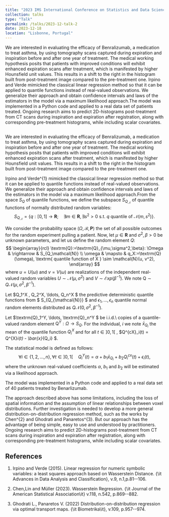 ```yaml
---
title: "2023 IMS International Conference on Statistics and Data Science (ICSDS)"
collection: talks
type: "Talk"
permalink: /talks/2023-12-talk-2
date: 2023-12-18
location: "Lisbonne, Portugal"
---
```


We are interested in evaluating the efficacy of Benralizumab, a medication to treat asthma, by using tomography scans captured during expiration and inspiration before and after one year of treatment. The medical working hypothesis posits that patients with improved conditions will exhibit enhanced expiration scans after treatment, which is manifested by higher Hounsfield unit values. This results in a shift to the right in the histogram built from post-treatment image compared to the pre-treatment one. Irpino and Verde mimicked the classical linear regression method so that it can be applied to quantile functions instead of real-valued observations. We generalize their approach and obtain confidence intervals and laws of the estimators in the model via a maximum likelihood approach.The model was implemented in a Python code and applied to a real data set of patients treated. Ongoing research aims to predict 2D-histograms post-treatment from CT scans during inspiration and expiration after registration, along with corresponding pre-treatment histograms, while including scalar covariates.

## 
We are interested in evaluating the efficacy of Benralizumab, a medication to treat asthma, by using tomography scans captured during expiration and inspiration before and after one year of treatment. The medical working hypothesis posits that patients with improved conditions will exhibit enhanced expiration scans after treatment, which is manifested by higher Hounsfield unit values. This results in a shift to the right in the histogram built from post-treatment image compared to the pre-treatment one. 

Irpino and Verde^{1} mimicked the classical linear regression method so that it can be applied to quantile functions instead of real-valued observations. We generalize their approach and obtain confidence intervals and laws of the estimators in the model via a maximum likelihood approach.From the space $S_Q$ of quantile functions, we define the subspace $S_{Q_\mathcal{N}}$ of quantile functions of normally distributed random variables:
$$ S_{Q_\mathcal{N}}=\left\{q:[0,1]\rightarrow\mathbf{R};\quad\exists m\in\mathbf{R},\exists s^2>0 \textrm{ s.t. } q \textrm{ quantile of } \mathcal{N}\bigr(m,s^2\bigl)\right\}.$$

We consider the probability space $(\Omega, \mathcal{B}, \mathbf{P})$ the set of all possible outcomes for the random experiment pulling a patient. Now, let $\mu\in\mathbf{R}$ and $\sigma^2,\beta>0$ be unknown parameters, and let us define the random element $Q$:
$$
\begin{array}{rcl}
\textrm{Q}:=\textrm{Q}_{\mu,\sigma^2,\beta}: \Omega & \rightarrow & S_{Q_\mathcal{N}} \\
\omega & \mapsto & q_X:=\textrm{Q}(\omega), \textrm{ quantile function of X } \sim \mathcal{N}(u, v^2),
\end{array}
$$
where $u=U(\omega)$ and $v=V(\omega)$ are realizations of the independent real-valued random variables $U \sim \mathcal{N}\bigr(\mu, \sigma^2\bigl)$ and $V \sim \mathcal{E}xp\left(\beta^{-1}\right)$. We note $\textrm{Q}\sim Q\mathcal{N}(\mu,\sigma^2,\beta^{-1})$.

Let $Q_1^X , Q_2^X, \ldots, Q_n^X $ the predictive deterministic quantile functions from $ S_{Q_{\mathcal{N}}} $ and $\epsilon_1, \ldots, \epsilon_n$ quantile normal random elements distributed as $Q\mathcal{N}(0,\sigma^2,\beta^{-1})$. 

Let $\textrm{Q}_1^Y, \ldots, \textrm{Q}_n^Y $ be i.i.d.\ copies of a quantile-valued random element $\textrm{Q}^Y:\Omega \rightarrow S_{Q}$.
For the individual, $i$ we note $\bar{x}_{Q_i}$ the mean of the quantile function $Q_i^X$ and for all $t\in]0,1[$ , $Q^{cX}_i(t) = Q^{X}_i(t) - \bar{x}_{Q_i} $.

The statistical model is defined as follows: 
$$
\forall i \in \{1, 2, \ldots, n\}, \forall t \in ]0,1[ \quad 
 Q_i^Y(t) = \alpha + b_1 \bar{x}_{Q_i} + b_2 Q^{cx}_i(t) + \epsilon_i(t),
$$
where the unknown real-valued coefficients $\alpha$, $b_1$ and $b_2$ will be estimated via a likelihood approach.

The model was implemented in a Python code and applied to a real data set of 40 patients treated by Benarlizumab.

The approach described above has some limitations, including the loss of spatial information and the assumption of linear relationships between voxel distributions. Further investigation is needed to develop a more general distribution-on-distribution regression method, such as the works by Chen^{2} and Ghodrati and Panaretos^{3}. But our approach has the advantage of being simple, easy to use and understood by practitioners. Ongoing research aims to predict 2D-histograms post-treatment from CT scans during inspiration and expiration after registration, along with corresponding pre-treatment histograms, while including scalar covariates.



## References

1. Irpino and Verde (2015). Linear regression for numeric symbolic variables: a least squares approach based on Wasserstein Distance. {\it Advances in Data Analysis and Classification}, v.9, n.1,p.81--106.

2. Chen,Lin and Müller (2023). Wasserstein Regression. {\it Journal of the American Statistical Association\it} v.118, n.542, p.869--882.

3. Ghodrati L., Panaretos V. (2022) Distribution-on-distribution regression via optimal transport maps. {\it Biometrika\it}, v.109, p.957--974.
